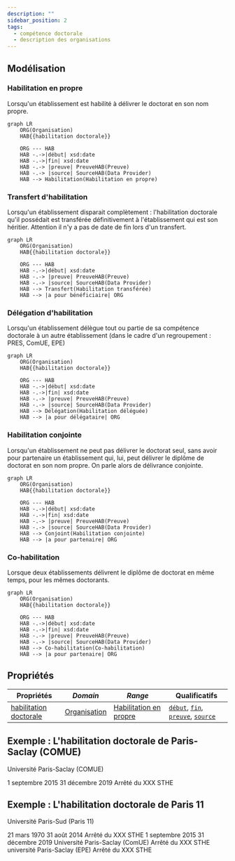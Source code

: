 ```yaml
---
description: ""
sidebar_position: 2
tags:
  - compétence doctorale
  - description des organisations
---
```


## Modélisation

### Habilitation en propre

Lorsqu'un établissement est habilité à délivrer le doctorat en son nom propre.

```mermaid
graph LR
    ORG(Organisation) 
    HAB{{habilitation doctorale}}
    
    ORG --- HAB
    HAB -.->|début| xsd:date
    HAB -.->|fin| xsd:date
    HAB -.-> |preuve| PreuveHAB(Preuve)
    HAB -.-> |source| SourceHAB(Data Provider)
    HAB --> Habilitation(Habilitation en propre)
```

### Transfert d'habilitation

Lorsqu'un établissement disparait complètement : l'habilitation doctorale qu'il possédait est transférée définitivement à l'établissement qui est son héritier. Attention il n'y a pas de date de fin lors d'un transfert.

```mermaid
graph LR
    ORG(Organisation) 
    HAB{{habilitation doctorale}}
    
    ORG --- HAB
    HAB -.->|début| xsd:date
    HAB -.-> |preuve| PreuveHAB(Preuve)
    HAB -.-> |source| SourceHAB(Data Provider)
    HAB --> Transfert(Habilitation transférée)
    HAB --> |a pour bénéficiaire| ORG
```

### Délégation d'habilitation

Lorsqu'un établissement délègue tout ou partie de sa compétence doctorale à un autre établissement (dans le cadre d'un regroupement : PRES, ComUE, EPE)


```mermaid
graph LR
    ORG(Organisation) 
    HAB{{habilitation doctorale}}
    
    ORG --- HAB
    HAB -.->|début| xsd:date
    HAB -.->|fin| xsd:date
    HAB -.-> |preuve| PreuveHAB(Preuve)
    HAB -.-> |source| SourceHAB(Data Provider)
    HAB --> Délégation(Habilitation déléguée)
    HAB --> |a pour délégataire| ORG
```

### Habilitation conjointe

Lorsqu'un établissement ne peut pas délivrer le doctorat seul, sans avoir pour partenaire un établissement qui, lui, peut délivrer le diplôme de doctorat en son nom propre. On parle alors de délivrance conjointe.

```mermaid
graph LR
    ORG(Organisation) 
    HAB{{habilitation doctorale}}
    
    ORG --- HAB
    HAB -.->|début| xsd:date
    HAB -.->|fin| xsd:date
    HAB -.-> |preuve| PreuveHAB(Preuve)
    HAB -.-> |source| SourceHAB(Data Provider)
    HAB --> Conjoint(Habilitation conjointe)
    HAB --> |a pour partenaire| ORG
```

### Co-habilitation

Lorsque deux établissements délivrent le diplôme de doctorat en même temps, pour les mêmes doctorants.

```mermaid
graph LR
    ORG(Organisation) 
    HAB{{habilitation doctorale}}
    
    ORG --- HAB
    HAB -.->|début| xsd:date
    HAB -.->|fin| xsd:date
    HAB -.-> |preuve| PreuveHAB(Preuve)
    HAB -.-> |source| SourceHAB(Data Provider)
    HAB --> Co-habilitation(Co-habilitation)
    HAB --> |a pour partenaire| ORG
```


## Propriétés

| **Propriétés**                                                                      | ***Domain***                                              | ***Range***                                                | **Qualificatifs**                                                                                                                                                                                          |
| ----------------------------------------------------------------------------------- | --------------------------------------------------------- | ---------------------------------------------------------- | ---------------------------------------------------------------------------------------------------------------------------------------------------------------------------------------------------------- |
| [habilitation doctorale](/Ontologie/Propriétés/habilitation%20doctorale) | [Organisation](/Ontologie/Classe/Organisation) | [Habilitation en propre](/Ontologie/Classes/Habilitation%20en%20propre) | [`début`](/Ontologie/Propriétés/début), [`fin`](/Ontologie/Propriétés/fin), [`preuve`](/Ontologie/Propriétés/preuve), [`source`](/Ontologie/Propriétés/source) |

## Exemple : L'habilitation doctorale de Paris-Saclay (COMUE)

Université Paris-Saclay (COMUE)

<Claim property="habilitation doctorale">
    <Statement value="Habilitation doctorale">
        <Qualifier property="début">1 septembre 2015</Qualifier>
        <Qualifier property="fin">31 décembre 2019</Qualifier>
        <Qualifier property="preuve">Arrêté du XXX</Qualifier>
        <References>
            <Reference>
                <ReferenceElement property="source">STHE</ReferenceElement>
            </Reference>
        </References>
    </Statement>
</Claim>

## Exemple : L'habilitation doctorale de Paris 11

Université Paris-Sud (Paris 11)

<Claim property="habilitation doctorale">
    <Statement value="Habilitation en propre">
        <Qualifier property="début">21 mars 1970</Qualifier>
        <Qualifier property="fin">31 août 2014</Qualifier>
        <Qualifier property="preuve">Arrêté du XXX</Qualifier>
        <References>
            <Reference>
                <ReferenceElement property="source">STHE</ReferenceElement>
            </Reference>
        </References>
    </Statement>
    <Statement value="Habilitation déléguée">
        <Qualifier property="début">1 septembre 2015</Qualifier>
        <Qualifier property="fin">31 décembre 2019</Qualifier>
        <Qualifier property="a pour délégataire">Université Paris-Saclay (ComUE)</Qualifier>
        <Qualifier property="preuve">Arrêté du XXX</Qualifier>
        <References>
            <Reference>
                <ReferenceElement property="source">STHE</ReferenceElement>
            </Reference>
        </References>
    </Statement>
    <Statement value="Habilitation transférée">
        <Qualifier property="1 janvier 2020"></Qualifier>
        <Qualifier property="a pour bénéficiaire">université Paris-Saclay (EPE)</Qualifier>
        <Qualifier property="preuve">Arrêté du XXX</Qualifier>
        <References>
            <Reference>
                <ReferenceElement property="source">STHE</ReferenceElement>
            </Reference>
        </References>
    </Statement>
</Claim>

